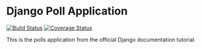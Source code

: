 # Django Poll Application

[![Build Status](https://app.travis-ci.com/AlexanderS10/swe1-app.svg?branch=main)](https://app.travis-ci.com/AlexanderS10/swe1-app)
[![Coverage Status](https://coveralls.io/repos/github/AlexanderS10/swe1-app/badge.svg?branch=main)](https://coveralls.io/github/AlexanderS10/swe1-app?branch=main)

This is the polls application from the official Django documentation tutorial.